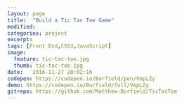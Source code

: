 ```yaml
---
layout: page
title:  "Build a Tic Tac Toe Game"
modified:
categories: project
excerpt:
tags: [Front End,CSS3,JavaScript]
image: 
  feature: tic-tac-toe.jpg
  thumb: tic-tac-toe.jpg
date:   2016-11-27 20:02:16
codepen: https://codepen.io/Burfield/pen/VmpLZy
demo: https://codepen.io/Burfield/full/VmpLZy
gitrepo: https://github.com/Matthew-Burfield/TicTacToe
---
```

